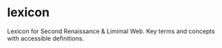 # lexicon
Lexicon for Second Renaissance &amp; Limimal Web. Key terms and concepts with accessible definitions.

